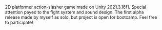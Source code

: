 2D platformer action-slasher game made on Unity 2021.3.16f1.
Special attention payed to the fight system and sound design.
The first alpha release made by myself as solo, but project is open for bootcamp.
Feel free to participate!
